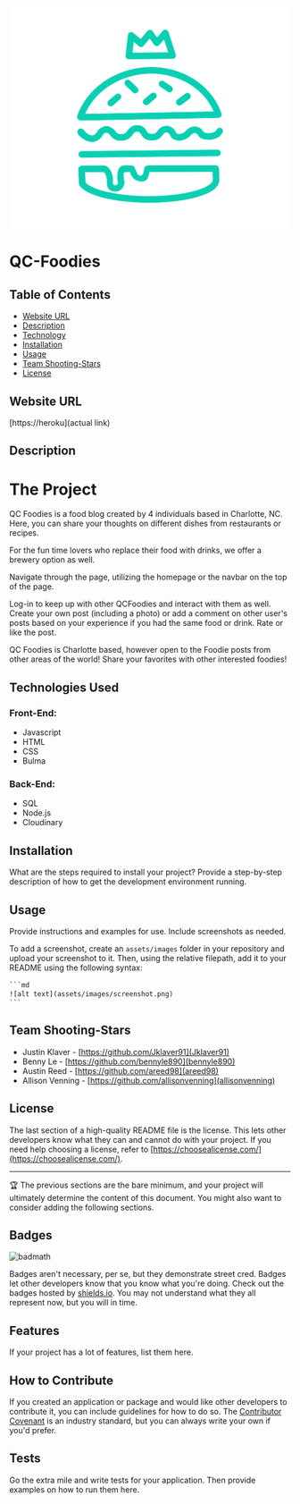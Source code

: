 ![QC-Foodies Logo](./assets/images/Untitled_Artwork%204.png) 

# QC-Foodies

## Table of Contents 

- [Website URL](#websiteURL)
- [Description](#description)
- [Technology](#technology)
- [Installation](#installation)
- [Usage](#usage)
- [Team Shooting-Stars](#team-shooting-stars)
- [License](#license)

## Website URL

[https://heroku](actual link)

## Description


# The Project 

QC Foodies is a food blog created by 4 individuals based in Charlotte, NC. Here, you can share your thoughts on different dishes from restaurants or recipes.

For the fun time lovers who replace their food with drinks, we offer a brewery option as well. 

Navigate through the page, utilizing the homepage or the navbar on the top of the page. 

Log-in to keep up with other QCFoodies and interact with them as well. Create your own post (including a photo) or add a comment on other user's posts based on your experience if you had the same food or drink. Rate or like the post. 

QC Foodies is Charlotte based, however open to the Foodie posts from other areas of the world! Share your favorites with other interested foodies! 

## Technologies Used
### Front-End:
- Javascript
- HTML
- CSS
- Bulma

### Back-End:
- SQL
- Node.js
- Cloudinary

## Installation

What are the steps required to install your project? Provide a step-by-step description of how to get the development environment running.

## Usage

Provide instructions and examples for use. Include screenshots as needed.

To add a screenshot, create an `assets/images` folder in your repository and upload your screenshot to it. Then, using the relative filepath, add it to your README using the following syntax:

    ```md
    ![alt text](assets/images/screenshot.png)
    ```

## Team Shooting-Stars

- Justin Klaver - [https://github.com/Jklaver91](Jklaver91)
- Benny Le - [https://github.com/bennyle890](bennyle890)
- Austin Reed - [https://github.com/areed98](areed98)
- Allison Venning - [https://github.com/allisonvenning](allisonvenning)

## License

The last section of a high-quality README file is the license. This lets other developers know what they can and cannot do with your project. If you need help choosing a license, refer to [https://choosealicense.com/](https://choosealicense.com/).

---

🏆 The previous sections are the bare minimum, and your project will ultimately determine the content of this document. You might also want to consider adding the following sections.

## Badges

![badmath](https://img.shields.io/github/languages/top/lernantino/badmath)

Badges aren't necessary, per se, but they demonstrate street cred. Badges let other developers know that you know what you're doing. Check out the badges hosted by [shields.io](https://shields.io/). You may not understand what they all represent now, but you will in time.

## Features

If your project has a lot of features, list them here.

## How to Contribute

If you created an application or package and would like other developers to contribute it, you can include guidelines for how to do so. The [Contributor Covenant](https://www.contributor-covenant.org/) is an industry standard, but you can always write your own if you'd prefer.

## Tests

Go the extra mile and write tests for your application. Then provide examples on how to run them here.